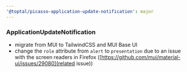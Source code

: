 ```yaml
---
'@toptal/picasso-application-update-notification': major
---
```


### ApplicationUpdateNotification

- migrate from MUI to TailwindCSS and MUI Base UI
- change the `role` attribute from `alert` to `presentation` due to an issue with the screen readers in Firefox ([https://github.com/mui/material-ui/issues/29080](related issue))
